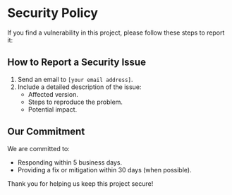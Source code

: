 # Security Policy

If you find a vulnerability in this project, please follow these steps to report it:

## How to Report a Security Issue

1. Send an email to `[your email address]`.
2. Include a detailed description of the issue:
   - Affected version.
   - Steps to reproduce the problem.
   - Potential impact.

## Our Commitment

We are committed to:
- Responding within 5 business days.
- Providing a fix or mitigation within 30 days (when possible).

Thank you for helping us keep this project secure!
